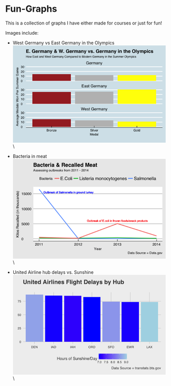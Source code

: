 # Fun-Graphs
This is a collection of graphs I have either made for courses or just for fun!

Images include:
- West Germany vs East Germany in the Olympics\
![alt text](https://github.com/jamesgwen/Fun-Graphs/blob/main/Germany_Olympics.png?raw=true)\

- Bacteria in meat\
![alt text](https://github.com/jamesgwen/Fun-Graphs/blob/main/Bacteria_Meat.png?raw=true)\

- United Airline hub delays vs. Sunshine\
![alt text](https://github.com/jamesgwen/Fun-Graphs/blob/main/Hub_Delays_Sunshine.png?raw=true)\
